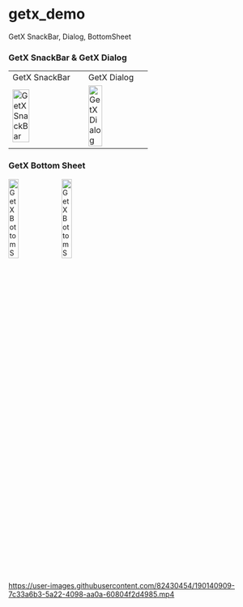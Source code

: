# getx_demo

GetX SnackBar, Dialog, BottomSheet

### GetX SnackBar & GetX Dialog
<table>
  <tr>
     <td>GetX SnackBar</td>
     <td>GetX Dialog</td>
  </tr>
  <tr>
    <td><img alt="GetX SnackBar" src="https://user-images.githubusercontent.com/82430454/189580211-18358d13-5ab9-47ea-929f-5453a399748c.png" width="50%"></td>
    <td><img alt="GetX Dialog" src="https://user-images.githubusercontent.com/82430454/189580230-74ec8e99-e926-49f2-b245-f1ffbfd41665.png" width="50%"></td>
  </tr>
 </table>

### GetX Bottom Sheet
<p align="left">
  <img alt="GetX Bottom Sheet Light" src="https://user-images.githubusercontent.com/82430454/189582162-1744cca1-d612-4ec9-a5cc-2537c91899ed.png" width="20%">
  <img alt="GetX Bottom Sheet Dark" src="https://user-images.githubusercontent.com/82430454/189582165-7affb283-0fb2-4627-a0a4-a1de050bfb93.png" width="20%">
</p>

https://user-images.githubusercontent.com/82430454/190140909-7c33a6b3-5a22-4098-aa0a-60804f2d4985.mp4